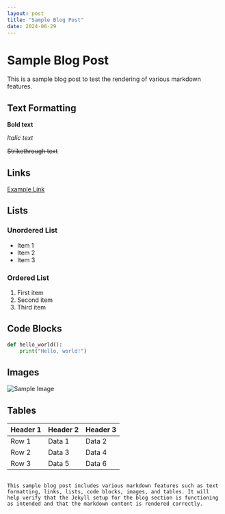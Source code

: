 ```yaml
---
layout: post
title: "Sample Blog Post"
date: 2024-06-29
---
```


# Sample Blog Post

This is a sample blog post to test the rendering of various markdown features.

## Text Formatting

**Bold text**

*Italic text*

~~Strikethrough text~~

## Links

[Example Link](https://www.example.com)

## Lists

### Unordered List
- Item 1
- Item 2
- Item 3

### Ordered List
1. First item
2. Second item
3. Third item

## Code Blocks

```python
def hello_world():
    print("Hello, world!")
```

## Images

![Sample Image](https://via.placeholder.com/150)

## Tables

| Header 1 | Header 2 | Header 3 |
|----------|----------|----------|
| Row 1    | Data 1   | Data 2   |
| Row 2    | Data 3   | Data 4   |
| Row 3    | Data 5   | Data 6   |
```

This sample blog post includes various markdown features such as text formatting, links, lists, code blocks, images, and tables. It will help verify that the Jekyll setup for the blog section is functioning as intended and that the markdown content is rendered correctly.
